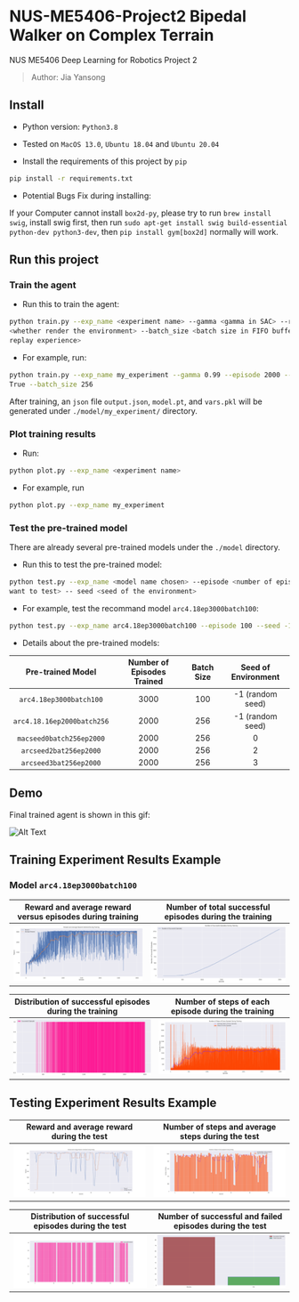 # NUS-ME5406-Project2 Bipedal Walker on Complex Terrain

NUS ME5406 Deep Learning for Robotics Project 2

> Author: Jia Yansong

## Install

- Python version: `Python3.8`

- Tested on `MacOS 13.0`, `Ubuntu 18.04` and `Ubuntu 20.04`

- Install the requirements of this project by `pip`

```bash
pip install -r requirements.txt
```

- Potential Bugs Fix during installing:

If your Computer cannot install `box2d-py`, please try to run `brew install swig`,
install swig first, then run
`sudo apt-get install swig build-essential python-dev python3-dev`, then
`pip install gym[box2d]` normally will work.

## Run this project

### Train the agent

- Run this to train the agent:

```bash
python train.py --exp_name <experiment name> --gamma <gamma in SAC> --render 
<whether render the environment> --batch_size <batch size in FIFO buffer 
replay experience>
```

- For example, run:

```bash
python train.py --exp_name my_experiment --gamma 0.99 --episode 2000 --render 
True --batch_size 256 
```

After training, an `json` file `output.json`, `model.pt`, and `vars.pkl` will
be generated under `./model/my_experiment/` directory.

### Plot training results

- Run:

```bash
python plot.py --exp_name <experiment name>
```

- For example, run

```bash
python plot.py --exp_name my_experiment
```

### Test the pre-trained model

There are already several pre-trained models under the `./model` directory.

- Run this to test the pre-trained model:

```bash
python test.py --exp_name <model name chosen> --episode <number of episodes 
want to test> -- seed <seed of the environment>
```

- For example, test the recommand model `arc4.18ep3000batch100`:

```bash
python test.py --exp_name arc4.18ep3000batch100 --episode 100 --seed -1
```

- Details about the pre-trained models:

| Pre-trained Model | Number of Episodes Trained | Batch Size| Seed of Environment|
| :--------: | :-------: | :-------: | :-------: |
| `arc4.18ep3000batch100` | 3000 | 100 | -1 (random seed) |
| `arc4.18.16ep2000batch256` | 2000 | 256 | -1 (random seed) |
| `macseed0batch256ep2000` | 2000 | 256 | 0 |
| `arcseed2bat256ep2000` | 2000 | 256 | 2 |
| `arcseed3bat256ep2000` | 2000 | 256 | 3 |

## Demo

Final trained agent is shown in this gif:

![Alt Text](./GIF/episode1.gif)

## Training Experiment Results Example

### Model `arc4.18ep3000batch100`

Reward and average reward versus episodes during training             |  Number of total successful episodes during the training
:-------------------------:|:-------------------------:
![1](./model/arc4.18ep3000batch100/reward.png)  |  ![2](./model/arc4.18ep3000batch100/success.png)

Distribution of successful episodes during the training  |  Number of steps of each episode during the training
:-------------------------:|:-------------------------:
![3](./model/arc4.18ep3000batch100/successdistribute.png)  |  ![4](./model/arc4.18ep3000batch100/steps.png)

## Testing Experiment Results Example

Reward and average reward during the test | Number of steps and average steps during the test
:-------------------------:|:-------------------------:
![5](./model/arc4.18ep3000batch100/test_reward.png)  |  ![6](./model/arc4.18ep3000batch100/test_steps.png)

Distribution of successful episodes during the test  |  Number of successful and failed episodes during the test
:-------------------------:|:-------------------------:
![7](./model/arc4.18ep3000batch100/test_successdistribute.png)  |  ![8](./model/arc4.18ep3000batch100/test_successnum.png)
